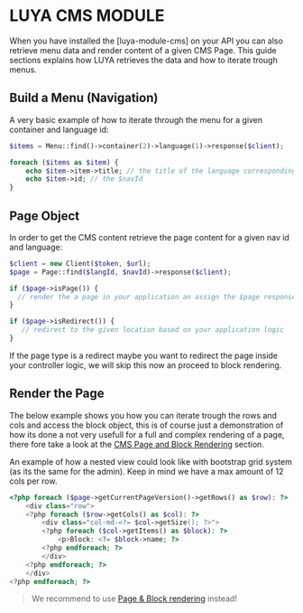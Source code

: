 # LUYA CMS MODULE

When you have installed the [luya-module-cms] on your API you can also retrieve menu data and render content of a given CMS Page. This guide sections explains how LUYA retrieves the data and how to iterate trough menus.

## Build a Menu (Navigation)

A very basic example of how to iterate through the menu for a given container and language id:

```php
$items = Menu::find()->container(2)->language(1)->response($client);

foreach ($items as $item) {
    echo $item->item->title; // the title of the language corresponding item
    echo $item->id; // the $navId
}
```

## Page Object

In order to get the CMS content retrieve the page content for a given nav id and language:

```php
$client = new Client($token, $url);
$page = Page::find($langId, $navId)->response($client);

if ($page->isPage()) {
  // render the a page in your application an assign the $page response object, we will use this later.
}

if ($page->isRedirect()) {
   // redirect to the given location based on your application logic
}
```

If the page type is a redirect maybe you want to redirect the page inside your controller logic, we will skip this now an proceed to block rendering.

## Render the Page

The below example shows you how you can iterate trough the rows and cols and access the block object, this is of course just a demonstration of how its done a not very usefull for a full and complex rendering of a page, there fore take a look at the [CMS Page and Block Rendering](cms-renderer.md) section.

An example of how a nested view could look like with bootstrap grid system (as its the same for the admin). Keep in mind we have a max amount of 12 cols per row.

```php
<?php foreach ($page->getCurrentPageVersion()->getRows() as $row): ?>
    <div class="row">
    <?php foreach ($row->getCols() as $col): ?>
        <div class="col-md-<?= $col->getSize(); ?>">
        <?php foreach ($col->getItems() as $block): ?>
            <p>Block: <?= $block->name; ?>
        <?php endforeach; ?>
        </div>
    <?php endforeach; ?>
    </div>
<?php endforeach; ?>
```

> We recommend to use [Page & Block rendering](cms-renderer.md) instead!